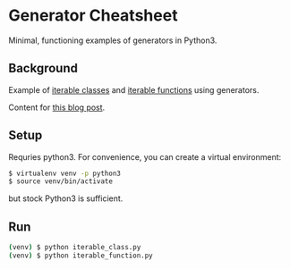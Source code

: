 # Generator Cheatsheet

Minimal, functioning examples of generators in Python3.


## Background

Example of [iterable classes](iterable_class.py) and [iterable functions](iterable_function.py) using generators.

Content for [this blog post](https://blog.kevinwmatthews.com/python-generator-cheat-sheet/).


## Setup

Requries python3. For convenience, you can create a virtual environment:

```bash
$ virtualenv venv -p python3
$ source venv/bin/activate
```

but stock Python3 is sufficient.


## Run

```bash
(venv) $ python iterable_class.py
(venv) $ python iterable_function.py
```
